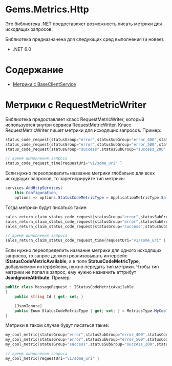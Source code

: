 # Gems.Metrics.Http
Это библиотека .NET предоставляет возможность писать метрики для исходящих запросов.

Библиотека предназначена для следующих сред выполнения (и новее):

* .NET 6.0

# Содержание

* [Метрики с BaseClientService](#метрики-с-baseclientservice)


# Метрики с RequestMetricWriter
Библиотека предоставляет класс RequestMetricWriter, который используется внутри сервиса RequestMetricWriter.
Класс RequestMetricWriter пишет метрики для исходящих запросов. Пример:
```csharp
status_code_request{statusGroup="error",statusSubGroup="error_400",statusCode="409",requestUri="v1/some_uri" }
status_code_request{statusGroup="error",statusSubGroup="error_500",statusCode="501",requestUri="v1/some_uri" }
status_code_request{statusGroup="success",statusSubGroup="success_200",statusCode="201",requestUri="v1/some_uri" }

// время выполнения запроса
status_code_request_time{requestUri="v1/some_uri" }
```
Если нужно переопределить название метрики глобально для всех исходящих запросов, то зарегисрируйте тип метрики:
```csharp
services.AddHttpServices(
    this.Configuration, 
    options => options.StatusCodeMetricType = ApplicationMetricType.SalesReturnClaimStatusCodeRequest);
```
Тогда метрики будут писаться такие:
```csharp
sales_return_claim_status_code_request{statusGroup="error",statusSubGroup="error_400",statusCode="409",requestUri="v1/some_uri" }
sales_return_claim_status_code_request{statusGroup="error",statusSubGroup="error_500",statusCode="501",requestUri="v1/some_uri" }
sales_return_claim_status_code_request{statusGroup="success",statusSubGroup="success_200",statusCode="201",requestUri="v1/some_uri" }

// время выполнения запроса
sales_return_claim_status_code_request_time{requestUri="v1/some_uri" }
```
Если нужно переопределить название метрики для одного исходящих запросов, то запрос должен реализовывать интерфейс **IStatusCodeMetricAvailable**, а в поле **StatusCodeMetricType**, добавляемом интерфейсом, нужно передать тип метрики. Чтобы тип метрики не попал в запрос, ему нужно назначить аттрибут **JsonIgnoreAttribute**. Пример:
```csharp
public class MessageRequest : IStatusCodeMetricAvailable
{
    public string Id { get; set; }

    [JsonIgnore]
    public Enum StatusCodeMetricType { get; set; } = MetricsType.MyCoolMetric;
}
```
Метрики в таком случае будут писаться такие:
```csharp
my_cool_metric{statusGroup="error",statusSubGroup="error_400",statusCode="409",requestUri="v1/some_uri" }
my_cool_metric{statusGroup="error",statusSubGroup="error_500",statusCode="501",requestUri="v1/some_uri" }
my_cool_metric{statusGroup="success",statusSubGroup="success_200",statusCode="201",requestUri="v1/some_uri" }

// время выполнения запроса
my_cool_metric{requestUri="v1/some_uri" }
```